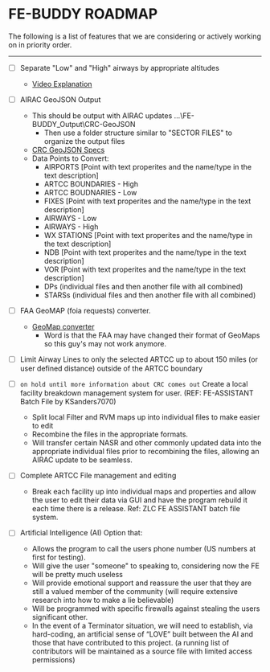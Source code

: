 # FE-BUDDY ROADMAP


The following is a list of features that we are considering or actively working on in priority order.

---

- [ ] Separate "Low" and "High" airways by appropriate altitudes
  - [Video Explanation](https://www.youtube.com/watch?v=bvjRoVK41T0)

- [ ] AIRAC GeoJSON Output
  - This should be output with AIRAC updates ...\FE-BUDDY_Output\CRC-GeoJSON
    - Then use a folder structure similar to "SECTOR FILES" to organize the output files
  - [CRC GeoJSON Specs](https://data-admin.virtualnas.net/docs/#/video-maps?id=geojson-specification)
  - Data Points to Convert:
    - AIRPORTS [Point with text properites and the name/type in the text description]
    - ARTCC BOUNDARIES - High
    - ARTCC BOUDNARIES - Low
    - FIXES [Point with text properites and the name/type in the text description]
    - AIRWAYS - Low
    - AIRWAYS - High
    - WX STATIONS [Point with text properites and the name/type in the text description]
    - NDB [Point with text properites and the name/type in the text description]
    - VOR [Point with text properites and the name/type in the text description]
    - DPs (individual files and then another file with all combined)
    - STARSs (individual files and then another file with all combined)

- [ ] FAA GeoMAP (foia requests) converter.
  - [GeoMap converter](https://github.com/justinshannon/geo-map-converter)
    - Word is that the FAA may have changed their format of GeoMaps so this guy's may not work anymore.

- [ ] Limit Airway Lines to only the selected ARTCC up to about 150 miles (or user defined distance) outside of the ARTCC boundary

- [ ] `on hold until more information about CRC comes out` Create a local facility breakdown management system for user. (REF: FE-ASSISTANT Batch File by KSanders7070)
  - Split local Filter and RVM maps up into individual files to make easier to edit
  - Recombine the files in the appropriate formats.
  - Will transfer certain NASR and other commonly updated data into the appropriate individual files prior to recombining the files, allowing an AIRAC update to be seamless.

- [ ] Complete ARTCC File management and editing
  - Break each facility up into individual maps and properties and allow the user to edit their data via GUI and have the program rebuild it each time there is a release. Ref: ZLC FE ASSISTANT batch file system.

- [ ] Artificial Intelligence (AI) Option that:
  - Allows the program to call the users phone number (US numbers at first for testing).
  - Will give the user "someone" to speaking to, considering now the FE will be pretty much useless
  - Will provide emotional support and reassure the user that they are still a valued member of the community (will require extensive research into how to make a lie believable)
  - Will be programmed with specific firewalls against stealing the users significant other.
  - In the event of a Terminator situation, we will need to establish, via hard-coding, an artificial sense of “LOVE” built between the AI and those that have contributed to this project. (a running list of contributors will be maintained as a source file with limited access permissions)
